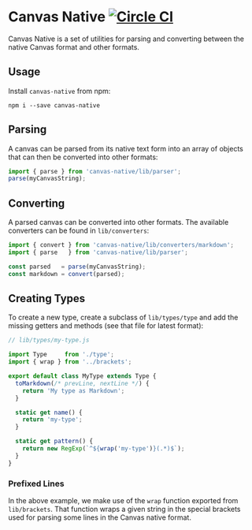 # Canvas Native [![Circle CI](https://circleci.com/gh/usecanvas/canvas-native.svg?style=svg&circle-token=69d5436f464606a7de833acd870799390aef8fee)](https://circleci.com/gh/usecanvas/canvas-native)

Canvas Native is a set of utilities for parsing and converting between the
native Canvas format and other formats.

## Usage

Install `canvas-native` from npm:

```
npm i --save canvas-native
```

## Parsing

A canvas can be parsed from its native text form into an array of objects that
can then be converted into other formats:

```javascript
import { parse } from 'canvas-native/lib/parser';
parse(myCanvasString);
```

## Converting

A parsed canvas can be converted into other formats. The available converters
can be found in `lib/converters`:

```javascript
import { convert } from 'canvas-native/lib/converters/markdown';
import { parse   } from 'canvas-native/lib/parser';

const parsed   = parse(myCanvasString);
const markdown = convert(parsed);
```

## Creating Types

To create a new type, create a subclass of `lib/types/type` and add the missing
getters and methods (see that file for latest format):

```javascript
// lib/types/my-type.js

import Type     from './type';
import { wrap } from '../brackets';

export default class MyType extends Type {
  toMarkdown(/* prevLine, nextLine */) {
    return 'My type as Markdown';
  }

  static get name() {
    return 'my-type';
  }

  static get pattern() {
    return new RegExp(`^${wrap('my-type')}(.*)$`);
  }
}
```

### Prefixed Lines

In the above example, we make use of the `wrap` function exported from
`lib/brackets`. That function wraps a given string in the special brackets
used for parsing some lines in the Canvas native format.
